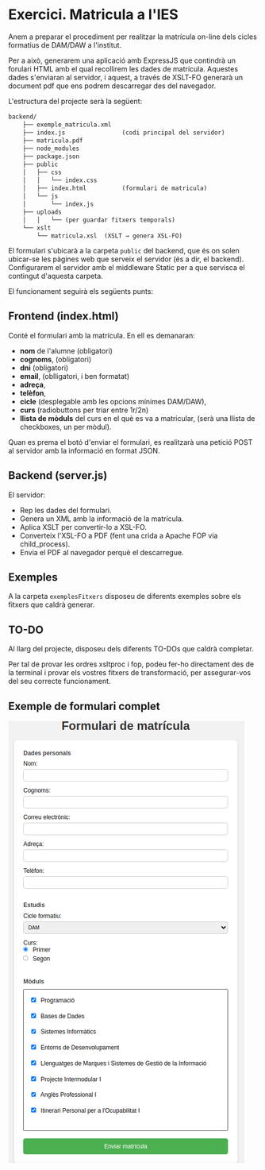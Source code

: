 # Exercici. Matricula a l'IES

Anem a preparar el procediment per realitzar la matrícula on-line dels cicles formatius de DAM/DAW a l'institut.

Per a això, generarem una aplicació amb ExpressJS que contindrà un forulari HTML amb el qual recollirem les dades de matrícula. Aquestes dades s'enviaran al servidor, i aquest, a través de XSLT-FO generarà un document pdf que ens podrem descarregar des del navegador.

L'estructura del projecte serà la següent:

```text
backend/
    ├── exemple_matricula.xml
    ├── index.js                (codi principal del servidor)
    ├── matricula.pdf
    ├── node_modules
    ├── package.json
    ├── public
    │   ├── css
    │   │   └── index.css
    │   ├── index.html          (formulari de matricula)
    │   └── js
    │       └── index.js
    ├── uploads
    │   │   └── (per guardar fitxers temporals)
    └── xslt
        └── matricula.xsl  (XSLT → genera XSL-FO)
```

El formulari s'ubicarà a la carpeta `public` del backend, que és on solen ubicar-se les pàgines web que serveix el servidor (és a dir, el backend). Configurarem el servidor amb el middleware Static per a que servisca el contingut d'aquesta carpeta.

El funcionament seguirà els següents punts:

## Frontend (index.html)

Conté el formulari amb la matrícula. En ell es demanaran:

* **nom** de l'alumne (obligatori)
* **cognoms**, (obligatori)
* **dni** (obligatori)
* **email**, (oblligatori, i ben formatat)
* **adreça**,
* **telèfon**,
* **cicle** (desplegable amb les opcions mínimes DAM/DAW),
* **curs** (radiobuttons per triar entre 1r/2n)
* **llista de mòduls** del curs en el què es va a matricular, (serà una llista de checkboxes, un per mòdul).

Quan es prema el botó d'enviar el formulari, es realitzarà una petició POST al servidor amb la informació en format JSON.

## Backend (server.js)

El servidor:

* Rep les dades del formulari.
* Genera un XML amb la informació de la matrícula.
* Aplica XSLT per convertir-lo a XSL-FO.
* Converteix l'XSL-FO a PDF (fent una crida a Apache FOP via child_process).
* Envia el PDF al navegador perquè el descarregue.

## Exemples

A la carpeta `exemplesFitxers` disposeu de diferents exemples sobre els fitxers que caldrà generar.

## TO-DO

Al llarg del projecte, disposeu dels diferents TO-DOs que caldrà completar.

Per tal de provar les ordres xsltproc i fop, podeu fer-ho directament des de la terminal i provar els vostres fitxers de transformació, per assegurar-vos del seu correcte funcionament.

## Exemple de formulari complet

![img](img/formulari.png)
